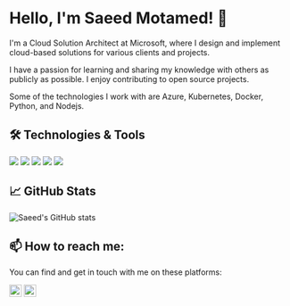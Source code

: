 # Hello, I'm Saeed Motamed! 👋

I'm a Cloud Solution Architect at Microsoft, where I design and implement cloud-based solutions for various clients and projects.

I have a passion for learning and sharing my knowledge with others as publicly as possible. I enjoy contributing to open source projects.

Some of the technologies I work with are Azure, Kubernetes, Docker, Python, and Nodejs.

## 🛠️ Technologies & Tools

![](https://img.shields.io/badge/OS-Windows-268f77?style=for-the-badge&logo=windows&logoColor=ffffff)
![](https://img.shields.io/badge/Cloud-Azure-268f77?style=for-the-badge&logo=microsoft-azure&logoColor=ffffff)
![](https://img.shields.io/badge/Editor-VSCode-268f77?style=for-the-badge&logo=visual-studio-code&logoColor=ffffff)
![](https://img.shields.io/badge/Code-Python-268f77?style=for-the-badge&logo=python&logoColor=ffffff)
![](https://img.shields.io/badge/Code-JavaScript-268f77?style=for-the-badge&logo=javascript&logoColor=ffffff)

## 📈 GitHub Stats

![Saeed's GitHub stats](https://github-readme-stats.vercel.app/api?username=motamed&theme=gotham&border_radius=30&rank_icon=github)

## 📫 How to reach me:

You can find and get in touch with me on these platforms:

<a href="https://x.com/motamed_saeed" ><img height="22" width="22" src="https://cdn.simpleicons.org/x/" /></a>
<a href="https://www.linkedin.com/in/saeedmotamed" ><img height="22" width="22" src="https://cdn.simpleicons.org/linkedin" /></a>
